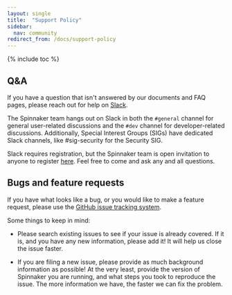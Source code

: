 ```yaml
---
layout: single
title:  "Support Policy"
sidebar:
  nav: community
redirect_from: /docs/support-policy
---
```


{% include toc %}

## Q&A

If you have a question that isn't answered by our documents and FAQ pages,
please reach out for help on [Slack](https://spinnakerteam.slack.com).

The Spinnaker team hangs out on Slack in both the <code>#general</code> channel
for general user-related discussions and the <code>#dev</code> channel for
developer-related discussions. Additionally, Special Interest Groups (SIGs) have dedicated Slack channels, like #sig-security for the Security SIG.

Slack requires registration, but the Spinnaker team is open invitation to anyone to register
[here](http://join.spinnaker.io). Feel free to come and ask any and all
questions.

## Bugs and feature requests

If you have what looks like a bug, or you would like to make a feature request,
please use the [GitHub issue tracking
system](https://github.com/spinnaker/spinnaker/issues).

Some things to keep in mind:

* Please search existing issues to see if your issue is already covered. If it
  is, and you have any new information, please add it! It will help us close
  the issue faster.

* If you are filing a new issue, please provide as much background information
  as possible! At the very least, provide the version of Spinnaker you are
  running, and what steps you took to reproduce the issue. The more information
  we have, the faster we can fix the problem.
